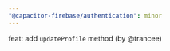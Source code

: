 ```yaml
---
"@capacitor-firebase/authentication": minor
---
```


feat: add `updateProfile` method (by @trancee)
